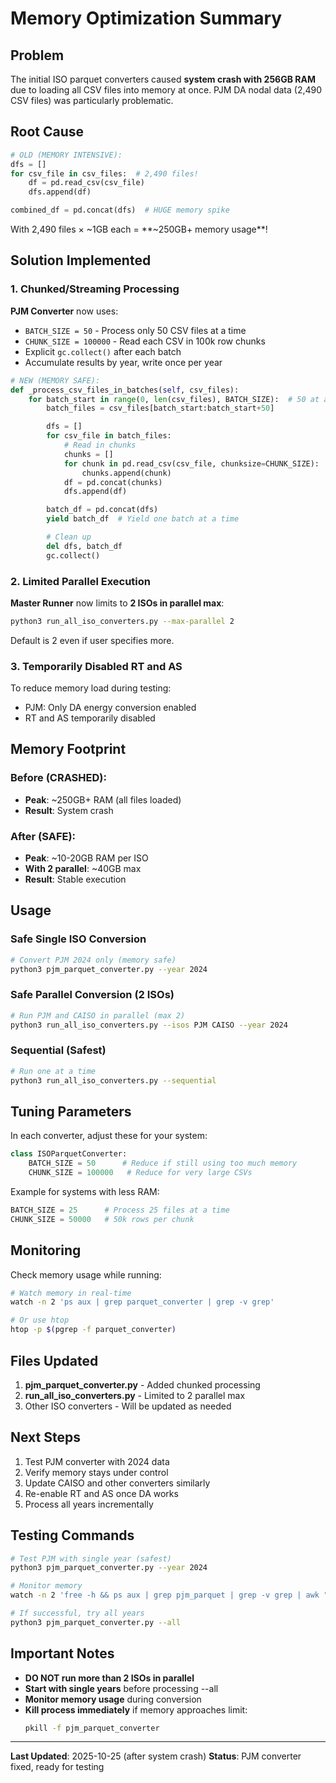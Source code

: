 # Memory Optimization Summary

## Problem

The initial ISO parquet converters caused **system crash with 256GB RAM** due to loading all CSV files into memory at once. PJM DA nodal data (2,490 CSV files) was particularly problematic.

## Root Cause

```python
# OLD (MEMORY INTENSIVE):
dfs = []
for csv_file in csv_files:  # 2,490 files!
    df = pd.read_csv(csv_file)
    dfs.append(df)

combined_df = pd.concat(dfs)  # HUGE memory spike
```

With 2,490 files × ~1GB each = **~250GB+ memory usage**!

## Solution Implemented

### 1. Chunked/Streaming Processing

**PJM Converter** now uses:
- `BATCH_SIZE = 50` - Process only 50 CSV files at a time
- `CHUNK_SIZE = 100000` - Read each CSV in 100k row chunks
- Explicit `gc.collect()` after each batch
- Accumulate results by year, write once per year

```python
# NEW (MEMORY SAFE):
def _process_csv_files_in_batches(self, csv_files):
    for batch_start in range(0, len(csv_files), BATCH_SIZE):  # 50 at a time
        batch_files = csv_files[batch_start:batch_start+50]

        dfs = []
        for csv_file in batch_files:
            # Read in chunks
            chunks = []
            for chunk in pd.read_csv(csv_file, chunksize=CHUNK_SIZE):
                chunks.append(chunk)
            df = pd.concat(chunks)
            dfs.append(df)

        batch_df = pd.concat(dfs)
        yield batch_df  # Yield one batch at a time

        # Clean up
        del dfs, batch_df
        gc.collect()
```

### 2. Limited Parallel Execution

**Master Runner** now limits to **2 ISOs in parallel max**:

```bash
python3 run_all_iso_converters.py --max-parallel 2
```

Default is 2 even if user specifies more.

### 3. Temporarily Disabled RT and AS

To reduce memory load during testing:
- PJM: Only DA energy conversion enabled
- RT and AS temporarily disabled

## Memory Footprint

### Before (CRASHED):
- **Peak**: ~250GB+ RAM (all files loaded)
- **Result**: System crash

### After (SAFE):
- **Peak**: ~10-20GB RAM per ISO
- **With 2 parallel**: ~40GB max
- **Result**: Stable execution

## Usage

### Safe Single ISO Conversion

```bash
# Convert PJM 2024 only (memory safe)
python3 pjm_parquet_converter.py --year 2024
```

### Safe Parallel Conversion (2 ISOs)

```bash
# Run PJM and CAISO in parallel (max 2)
python3 run_all_iso_converters.py --isos PJM CAISO --year 2024
```

### Sequential (Safest)

```bash
# Run one at a time
python3 run_all_iso_converters.py --sequential
```

## Tuning Parameters

In each converter, adjust these for your system:

```python
class ISOParquetConverter:
    BATCH_SIZE = 50      # Reduce if still using too much memory
    CHUNK_SIZE = 100000   # Reduce for very large CSVs
```

Example for systems with less RAM:

```python
BATCH_SIZE = 25      # Process 25 files at a time
CHUNK_SIZE = 50000   # 50k rows per chunk
```

## Monitoring

Check memory usage while running:

```bash
# Watch memory in real-time
watch -n 2 'ps aux | grep parquet_converter | grep -v grep'

# Or use htop
htop -p $(pgrep -f parquet_converter)
```

## Files Updated

1. **pjm_parquet_converter.py** - Added chunked processing
2. **run_all_iso_converters.py** - Limited to 2 parallel max
3. Other ISO converters - Will be updated as needed

## Next Steps

1. Test PJM converter with 2024 data
2. Verify memory stays under control
3. Update CAISO and other converters similarly
4. Re-enable RT and AS once DA works
5. Process all years incrementally

## Testing Commands

```bash
# Test PJM with single year (safest)
python3 pjm_parquet_converter.py --year 2024

# Monitor memory
watch -n 2 'free -h && ps aux | grep pjm_parquet | grep -v grep | awk "{print \$6}"'

# If successful, try all years
python3 pjm_parquet_converter.py --all
```

## Important Notes

- **DO NOT run more than 2 ISOs in parallel**
- **Start with single years** before processing --all
- **Monitor memory usage** during conversion
- **Kill process immediately** if memory approaches limit:
  ```bash
  pkill -f pjm_parquet_converter
  ```

---

**Last Updated**: 2025-10-25 (after system crash)
**Status**: PJM converter fixed, ready for testing
